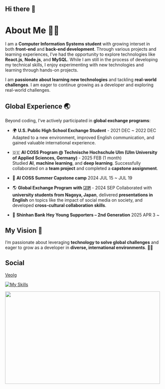 ## Hi there 👋

<!--
**Bacococc/Bacococc**is a ✨ _special_ ✨ repository because its `README.md` (this file) appears on your GitHub profile

Here are some ideas to get you started:

- 🔭 I’m currently working on ...
- 🌱 I’m currently learning ...
- 👯 I’m looking to collaborate on ...
- 🤔 I’m looking for help with ...
- 💬 Ask me about ...
- 📫 How to reach me: ...
- 😄 Pronouns: ...
- ⚡ Fun fact: ...

-->

# About Me 👩‍💻

I am a **Computer Information Systems student** with growing interset in both **front-end** and **back-end development**. Through various projects and learning experiences, I’ve had the opportunity to explore technologies like **React.js**, **Node.js**, and **MySQL**. While I am still in the process of developing my technical skills, I enjoy experimenting with new technologies and learning through hands-on projects.

I am **passionate about learning new technologies** and tackling **real-world challenges**. I am eager to continue growing as a developer and exploring real-world challenges.

## Global Experience 🌏

Beyond coding, I’ve actively participated in **global exchange programs**:

- 🌍 **U.S. Public High School Exchange Student** - 2021 DEC ~ 2022 DEC
  Adapted to a new environment, improved English communication, and gained valuable international experience.  

- 🇩🇪 **AI COSS Program @ Technische Hochschule Ulm (Ulm University of Applied Sciences, Germany)** - 2025 FEB (1 month)  
  Studied **AI**, **machine learning**, and **deep learning**. Successfully collaborated on a **team project** and completed a **capstone assignment**.
   
- 🤖 **AI COSS Summer Capstone camp** 2024 JUL 15 ~ JUL 19

- 🌎 **Global Exchange Program with 🇯🇵** - 2024 SEP 
  Collaborated with **university students from Nagoya, Japan**, delivered **presentations in English** on topics like the impact of social media on society, and developed **cross-cultural collaboration skills**.

- 🏦 **Shinhan Bank Hey Young Supporters – 2nd Generation** 2025 APR 3 ~ 
  

## My Vision 🌟

I’m passionate about leveraging **technology to solve global challenges** and eager to grow as a developer in **diverse, international environments**. 🚀💡


## Social 
<a href = "https://velog.io/@bacococc/posts"> Veolg </a>

[![My Skills](https://skillicons.dev/icons?i=html,css,python,java,js,ts,react,figma,linux,blender&theme=light)](https://skillicons.dev)

<a href="https://www.gitanimals.org/en_US?utm_medium=image&utm_source=Bacococc&utm_content=farm">
<img
  src="https://render.gitanimals.org/farms/Bacococc"
  width="100%"
  height="300"
/>
</a>
